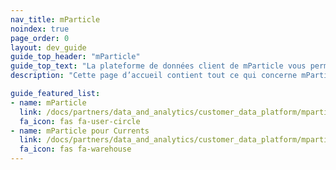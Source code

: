 ```yaml
---
nav_title: mParticle
noindex: true
page_order: 0
layout: dev_guide
guide_top_header: "mParticle"
guide_top_text: "La plateforme de données client de mParticle vous permet de tirer le meilleur parti de vos données. Les marketeurs ingénieux utilisent mParticle pour organiser des données sur toute leur pile d’outils de croissance, ce qui leur permet de gagner à des moments clés du parcours client."
description: "Cette page d’accueil contient tout ce qui concerne mParticle, y compris les conseils d’intégration et mParticle pour Currents."

guide_featured_list:
- name: mParticle
  link: /docs/partners/data_and_analytics/customer_data_platform/mparticle/mparticle
  fa_icon: fas fa-user-circle
- name: mParticle pour Currents
  link: /docs/partners/data_and_analytics/customer_data_platform/mparticle/mparticle_for_currents/
  fa_icon: fas fa-warehouse
---
```


<br> 